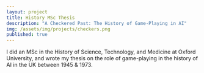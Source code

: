 ```yaml
---
layout: project
title: History MSc Thesis
description: "A Checkered Past: The History of Game-Playing in AI"
img: /assets/img/projects/checkers.png
published: true
---
```


I did an MSc in the History of Science, Technology, and Medicine at Oxford
University, and wrote my thesis on the role of game-playing in the history
of AI in the UK between 1945 & 1973.
